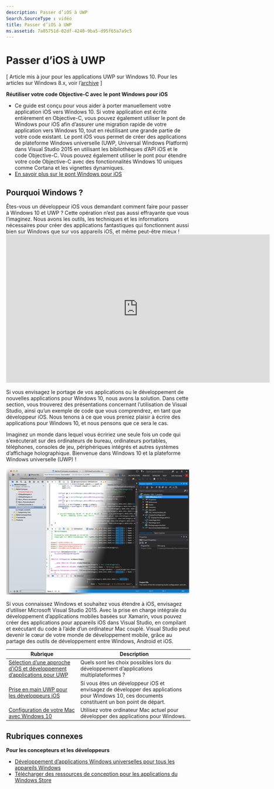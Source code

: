 ```yaml
---
description: Passer d’iOS à UWP
Search.SourceType : vidéo
title: Passer d’iOS à UWP
ms.assetid: 7a05751d-02df-4240-9ba5-d95f65a7a9c5
---
```


# Passer d’iOS à UWP

\[ Article mis à jour pour les applications UWP sur Windows 10. Pour les articles sur Windows 8.x, voir l’[archive](http://go.microsoft.com/fwlink/p/?linkid=619132) \]

**Réutiliser votre code Objective-C avec le pont Windows pour iOS**

-   Ce guide est conçu pour vous aider à porter manuellement votre application iOS vers Windows 10. Si votre application est écrite entièrement en Objective-C, vous pouvez également utiliser le pont de Windows pour iOS afin d’assurer une migration rapide de votre application vers Windows 10, tout en réutilisant une grande partie de votre code existant. Le pont iOS vous permet de créer des applications de plateforme Windows universelle (UWP, Universal Windows Platform) dans Visual Studio 2015 en utilisant les bibliothèques d’API iOS et le code Objective-C. Vous pouvez également utiliser le pont pour étendre votre code Objective-C avec des fonctionnalités Windows 10 uniques comme Cortana et les vignettes dynamiques.
-   [En savoir plus sur le pont Windows pour iOS](https://dev.windows.com/bridges/ios)

## Pourquoi Windows ?

Êtes-vous un développeur iOS vous demandant comment faire pour passer à Windows 10 et UWP ? Cette opération n’est pas aussi effrayante que vous l’imaginez. Nous avons les outils, les techniques et les informations nécessaires pour créer des applications fantastiques qui fonctionnent aussi bien sur Windows que sur vos appareils iOS, et même peut-être mieux !<iframe src="https://hubs-video.ssl.catalog.video.msn.com/embed/019d3337-80cf-4817-b50a-58f9463a4d27/IA?csid=ux-en-us&MsnPlayerLeadsWith=html&PlaybackMode=Inline&MsnPlayerDisplayShareBar=false&MsnPlayerDisplayInfoButton=false&iframe=true&QualityOverride=HD" width="720" height="405" allowFullScreen="true" frameBorder="0" scrolling="no">Portage de votre application Android ou iOS vers Windows et Windows Phone</iframe>

Si vous envisagez le portage de vos applications ou le développement de nouvelles applications pour Windows 10, nous avons la solution. Dans cette section, vous trouverez des présentations concernant l’utilisation de Visual Studio, ainsi qu’un exemple de code que vous comprendrez, en tant que développeur iOS. Nous tenons à ce que vous preniez plaisir à écrire des applications pour Windows 10, et nous pensons que ce sera le cas.

Imaginez un monde dans lequel vous écririez une seule fois un code qui s’exécuterait sur des ordinateurs de bureau, ordinateurs portables, téléphones, consoles de jeu, périphériques intégrés et autres systèmes d’affichage holographique. Bienvenue dans Windows 10 et la plateforme Windows universelle (UWP) !

![Vous voulez découvrir la face obscure ?](images/ios-to-uwp/mixedup.png)

Si vous connaissez Windows et souhaitez vous étendre à iOS, envisagez d’utiliser Microsoft Visual Studio 2015. Avec la prise en charge intégrale du développement d’applications mobiles basées sur Xamarin, vous pouvez créer des applications pour appareils iOS dans Visual Studio, en compilant et exécutant du code à l’aide d’un ordinateur Mac couplé. Visual Studio peut devenir le cœur de votre monde de développement mobile, grâce au partage des outils de développement entre Windows, Android et iOS.
 

| Rubrique | Description |
|-------|-------------|
| [Sélection d’une approche d’iOS et développement d’applications pour UWP](selecting-an-approach-to-ios-and-uwp-app-development.md) | Quels sont les choix possibles lors du développement d’applications multiplateformes ? |
| [Prise en main UWP pour les développeurs iOS](getting-started-with-uwp-for-ios-developers.md) | Si vous êtes un développeur iOS et envisagez de développer des applications pour Windows 10, ces documents constituent un bon point de départ. |
| [Configuration de votre Mac avec Windows 10](setting-up-your-mac-with-windows-10.md) | Utilisez votre ordinateur Mac actuel pour développer des applications pour Windows. |

## Rubriques connexes

**Pour les concepteurs et les développeurs**
* [Développement d’applications Windows universelles pour tous les appareils Windows](http://go.microsoft.com/fwlink/p/?LinkID=397871)
* [Télécharger des ressources de conception pour les applications du Windows Store](https://msdn.microsoft.com/library/windows/apps/xaml/bg125377.aspx)
 



<!--HONumber=Mar16_HO1-->


